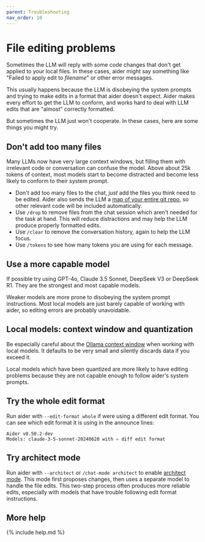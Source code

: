 ```yaml
---
parent: Troubleshooting
nav_order: 10
---
```


# File editing problems

Sometimes the LLM will reply with some code changes
that don't get applied to your local files.
In these cases, aider might say something like "Failed to apply edit to *filename*"
or other error messages.

This usually happens because the LLM is disobeying the system prompts
and trying to make edits in a format that aider doesn't expect.
Aider makes every effort to get the LLM
to conform, and works hard to deal with
LLM edits that are "almost" correctly formatted.

But sometimes the LLM just won't cooperate.
In these cases, here are some things you might try.

## Don't add too many files

Many LLMs now have very large context windows,
but filling them with irrelevant code or conversation 
can confuse the model.
Above about 25k tokens of context, most models start to become distracted and become less likely
to conform to their system prompt.

- Don't add too many files to the chat, *just* add the files you think need to be edited.
Aider also sends the LLM a [map of your entire git repo](https://aider.chat/docs/repomap.html), so other relevant code will be included automatically.
- Use `/drop` to remove files from the chat session which aren't needed for the task at hand. This will reduce distractions and may help the LLM produce properly formatted edits.
- Use `/clear` to remove the conversation history, again to help the LLM focus.
- Use `/tokens` to see how many tokens you are using for each message.

## Use a more capable model

If possible try using GPT-4o, Claude 3.5 Sonnet, DeepSeek V3 or DeepSeek R1.
They are the strongest and most capable models.

Weaker models
are more prone to
disobeying the system prompt instructions.
Most local models are just barely capable of working with aider,
so editing errors are probably unavoidable.

## Local models: context window and quantization

Be especially careful about the
[Ollama context window](https://aider.chat/docs/llms/ollama.html#setting-the-context-window-size)
when working with local models.
It defaults to be very small and silently discards data if you exceed it.

Local models which have been quantized are more likely to have editing problems
because they are not capable enough to follow aider's system prompts.

## Try the whole edit format

Run aider with `--edit-format whole` if were using a different edit format.
You can see which edit format it is using in the announce lines:

```
Aider v0.50.2-dev
Models: claude-3-5-sonnet-20240620 with ♾️ diff edit format
```

## Try architect mode

Run aider with `--architect` or `/chat-mode architect` to enable [architect mode](../usage/modes.md#architect-mode-and-the-editor-model).
This mode first proposes changes, then uses a separate model to handle the file edits.
This two-step process often produces more reliable edits, especially with models that have trouble
following edit format instructions.

## More help

{% include help.md %}
